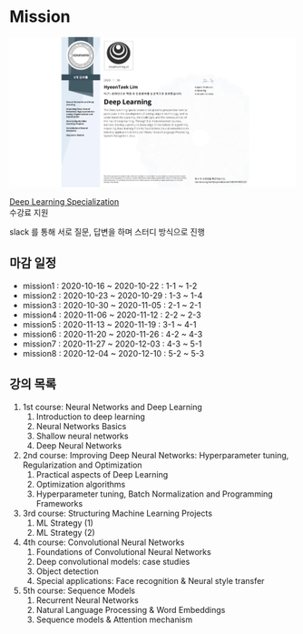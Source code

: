 # Mission

![certificate](images/coursera_deep_learning.jpeg)  

[Deep Learning Specialization](https://www.coursera.org/specializations/deep-learning)  
수강료 지원  

slack 를 통해 서로 질문, 답변을 하며 스터디 방식으로 진행  

## 마감 일정
- mission1 : 2020-10-16 ~ 2020-10-22 : 1-1 ~ 1-2  
- mission2 : 2020-10-23 ~ 2020-10-29 : 1-3 ~ 1-4  
- mission3 : 2020-10-30 ~ 2020-11-05 : 2-1 ~ 2-1  
- mission4 : 2020-11-06 ~ 2020-11-12 : 2-2 ~ 2-3  
- mission5 : 2020-11-13 ~ 2020-11-19 : 3-1 ~ 4-1  
- mission6 : 2020-11-20 ~ 2020-11-26 : 4-2 ~ 4-3  
- mission7 : 2020-11-27 ~ 2020-12-03 : 4-3 ~ 5-1  
- mission8 : 2020-12-04 ~ 2020-12-10 : 5-2 ~ 5-3  

## 강의 목록
1. 1st course: Neural Networks and Deep Learning
    1. Introduction to deep learning
    1. Neural Networks Basics
    1. Shallow neural networks
    1. Deep Neural Networks
1. 2nd course: Improving Deep Neural Networks: Hyperparameter tuning, Regularization and Optimization
    1. Practical aspects of Deep Learning
    1. Optimization algorithms
    1. Hyperparameter tuning, Batch Normalization and Programming Frameworks
1. 3rd course: Structuring Machine Learning Projects
    1. ML Strategy (1)
    1. ML Strategy (2)
1. 4th course: Convolutional Neural Networks
    1. Foundations of Convolutional Neural Networks
    1. Deep convolutional models: case studies
    1. Object detection
    1. Special applications: Face recognition & Neural style transfer
1. 5th course: Sequence Models
    1. Recurrent Neural Networks
    1. Natural Language Processing & Word Embeddings
    1. Sequence models & Attention mechanism


